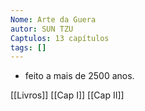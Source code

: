 ```yaml
---
Nome: Arte da Guera
autor: SUN TZU
Captulos: 13 capítulos
tags: []
---
```


- feito a mais de 2500 anos.

[[Livros]]
[[Cap I]]
[[Cap II]]

